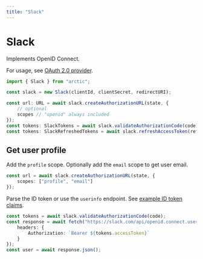 ```yaml
---
title: "Slack"
---
```


# Slack

Implements OpenID Connect.

For usage, see [OAuth 2.0 provider](/guides/oauth2).

```ts
import { Slack } from "arctic";

const slack = new Slack(clientId, clientSecret, redirectURI);
```

```ts
const url: URL = await slack.createAuthorizationURL(state, {
	// optional
	scopes // "openid" always included
});
const tokens: SlackTokens = await slack.validateAuthorizationCode(code);
const tokens: SlackRefreshedTokens = await slack.refreshAccessToken(refreshToken);
```

## Get user profile

Add the `profile` scope. Optionally add the `email` scope to get user email.

```ts
const url = await slack.createAuthorizationURL(state, {
	scopes: ["profile", "email"]
});
```

Parse the ID token or use the `userinfo` endpoint. See [example ID token claims](https://api.slack.com/authentication/sign-in-with-slack#response).

```ts
const tokens = await slack.validateAuthorizationCode(code);
const response = await fetch("https://slack.com/api/openid.connect.userInfo", {
	headers: {
		Authorization: `Bearer ${tokens.accessToken}`
	}
});
const user = await response.json();
```
